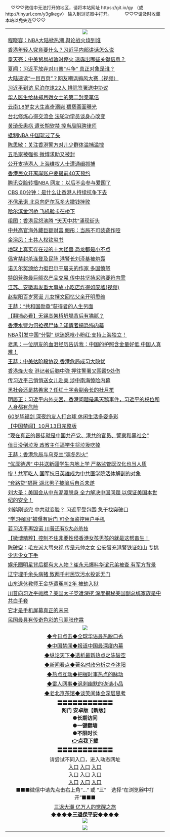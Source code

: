  <table>
　<tr>
♡♡♡微信中无法打开的地区，请将本站网址 https://git.io/gy （或 http://tinyurl.com/y3glkegv） 输入到浏览器中打开。 
　</tr>
　<tr>
♡♡♡请及时收藏本站以免失连♡♡♡
   </tr>
   <tr>
    <td align=center><img src="https://github.com/gyhhx/image-upload/blob/master/title1.jpg" /></td>
  </tr>
<tr><td align="left"><a href="https://xwood.fun/oo.aspx?name=c1084403&key=nqynnipsxfbxcbni&from=gy">程晓容：NBA大陆掀热潮 舆论战火烧到谁</a></td></tr>
<tr><td align="left"><a href="https://xwood.fun/oo.aspx?name=c1084153&key=nqynnipsxfbxcbni&from=gy">香港年轻人究竟要什么？习近平内部讲话怎么说</a></td></tr>
<tr><td align="left"><a href="https://xwood.fun/oo.aspx?name=c1084099&key=nqynnipsxfbxcbni&from=gy">章天亮：中美贸易战暂时停火 透露出哪些关键信息？</a></td></tr>
<tr><td align="left"><a href="https://xwood.fun/oo.aspx?name=c1083990&key=nqynnipsxfbxcbni&from=gy">夏闻：习近平放弃对川普“斗争” 真正对象是谁？</a></td></tr>
<tr><td align="left"><a href="https://xwood.fun/oo.aspx?name=c1084365&key=nqynnipsxfbxcbni&from=gy">大陆速读“一目百页”？网友嘲讽搧风大赛（视频）</a></td></tr>
<tr><td align="left"><a href="https://xwood.fun/oo.aspx?name=c1084295&key=nqynnipsxfbxcbni&from=gy">习近平到访 尼泊尔逮22人 排除签署送中协议</a></td></tr>
<tr><td align="left"><a href="https://xwood.fun/oo.aspx?name=c1084411&key=nqynnipsxfbxcbni&from=gy">华人医生给林郑月娥女士的第二封亲笔信</a></td></tr>
<tr><td align="left"><a href="https://xwood.fun/oo.aspx?name=c1084315&key=nqynnipsxfbxcbni&from=gy">云南18岁女大生离奇溺毙 猥亵画面曝光</a></td></tr>
<tr><td align="left"><a href="https://xwood.fun/oo.aspx?name=c1084417&key=nqynnipsxfbxcbni&from=gy">台北修炼心得交流会 法轮功学员谈身心改变</a></td></tr>
<tr><td align="left"><a href="https://xwood.fun/oo.aspx?name=c1084373&key=nqynnipsxfbxcbni&from=gy">黄琦母患病 遭长期软禁 控当局阻聘律师</a></td></tr>
<tr><td align="left"><a href="https://xwood.fun/oo.aspx?name=c1084328&key=nqynnipsxfbxcbni&from=gy">抵制NBA 中国玩过了头</a></td></tr>
<tr><td align="left"><a href="https://xwood.fun/oo.aspx?name=c1084355&key=nqynnipsxfbxcbni&from=gy">陈思敏：关注香港警方对儿少群体滥捕滥控</a></td></tr>
<tr><td align="left"><a href="https://xwood.fun/oo.aspx?name=c1084388&key=nqynnipsxfbxcbni&from=gy">五毛家被强拆 微博求助又被封</a></td></tr>
<tr><td align="left"><a href="https://xwood.fun/oo.aspx?name=c1084023&key=nqynnipsxfbxcbni&from=gy">公开支持港人 上海维权人士遭通缉抓捕</a></td></tr>
<tr><td align="left"><a href="https://xwood.fun/oo.aspx?name=c1084343&key=nqynnipsxfbxcbni&from=gy">香港民众开离岸账户要提前40天预约</a></td></tr>
<tr><td align="left"><a href="https://xwood.fun/oo.aspx?name=c1084366&key=nqynnipsxfbxcbni&from=gy">腾讯变脸转播NBA 网友：以后不会参与爱国了</a></td></tr>
<tr><td align="left"><a href="https://xwood.fun/oo.aspx?name=c1084338&key=nqynnipsxfbxcbni&from=gy">CBS 60分钟：是什么让香港人持续抗争下去</a></td></tr>
<tr><td align="left"><a href="https://xwood.fun/oo.aspx?name=c1084278&key=nqynnipsxfbxcbni&from=gy">不信承诺 北京向萨尔瓦多大撒钱挫败</a></td></tr>
<tr><td align="left"><a href="https://xwood.fun/oo.aspx?name=c1084074&key=nqynnipsxfbxcbni&from=gy">哈尔滨金河桥 飞机舱卡在桥下</a></td></tr>
<tr><td align="left"><a href="https://xwood.fun/oo.aspx?name=c1084311&key=nqynnipsxfbxcbni&from=gy">组图：香港民怨沸腾 “天灭中共”涌现街头</a></td></tr>
<tr><td align="left"><a href="https://xwood.fun/oo.aspx?name=c968347&key=nqynnipsxfbxcbni&from=gy">中共高官海外藏巨额财富 鲍彤：当局不可装聋作哑</a></td></tr>
<tr><td align="left"><a href="https://xwood.fun/oo.aspx?name=c1084354&key=nqynnipsxfbxcbni&from=gy">金浴凤：土共人权钦玺书</a></td></tr>
<tr><td align="left"><a href="https://xwood.fun/oo.aspx?name=c1084089&key=nqynnipsxfbxcbni&from=gy">地球上真实存在过的十大怪兽 恐龙都是小不点</a></td></tr>
<tr><td align="left"><a href="https://xwood.fun/oo.aspx?name=c1084335&key=nqynnipsxfbxcbni&from=gy">倡宵禁封杀连登及民阵 港警长刘泽基被炮轰</a></td></tr>
<tr><td align="left"><a href="https://xwood.fun/oo.aspx?name=c1084285&key=nqynnipsxfbxcbni&from=gy">诺贝尔奖颁给力挺巴尔干屠夫的作家 多国愤怒</a></td></tr>
<tr><td align="left"><a href="https://xwood.fun/oo.aspx?name=c1084042&key=nqynnipsxfbxcbni&from=gy">特朗普称最巨额农产品交易 传中共坚持采购要符内需</a></td></tr>
<tr><td align="left"><a href="https://xwood.fun/oo.aspx?name=c1084199&key=nqynnipsxfbxcbni&from=gy">江苏、安徽再发重大事故 小吃店炸得如废墟(视频)</a></td></tr>
<tr><td align="left"><a href="https://xwood.fun/oo.aspx?name=c1084289&key=nqynnipsxfbxcbni&from=gy">赵紫阳百岁冥诞 儿女撰文回忆父亲开明思维</a></td></tr>
<tr><td align="left"><a href="https://xwood.fun/oo.aspx?name=c1083997&key=nqynnipsxfbxcbni&from=gy">王赫：“共和国勋章”获得者的人生另面</a></td></tr>
<tr><td align="left"><a href="https://xwood.fun/oo.aspx?name=c1083814&key=nqynnipsxfbxcbni&from=gy">【翻墙必看】无锡高架桥坍塌背后有猫腻？</a></td></tr>
<tr><td align="left"><a href="https://xwood.fun/oo.aspx?name=c1084198&key=nqynnipsxfbxcbni&from=gy">香港水警为何抢捞尸体？知情者揭恐怖内幕</a></td></tr>
<tr><td align="left"><a href="https://xwood.fun/oo.aspx?name=c1084045&key=nqynnipsxfbxcbni&from=gy">NBA引发中国“分裂” 球迷怒呛小粉红:支持上海独立！</a></td></tr>
<tr><td align="left"><a href="https://xwood.fun/oo.aspx?name=c1084058&key=nqynnipsxfbxcbni&from=gy">老黑：一位朋友的血泪经历告诉我：中国的护照含金量好低 中国人真难！</a></td></tr>
<tr><td align="left"><a href="https://xwood.fun/oo.aspx?name=c1084122&key=nqynnipsxfbxcbni&from=gy">王赫：中美达阶段协议 香港危局成习大隐忧</a></td></tr>
<tr><td align="left"><a href="https://xwood.fun/oo.aspx?name=c1084312&key=nqynnipsxfbxcbni&from=gy">香港烽火夜 港记者后脑中弹 押往警署又围殴9处伤</a></td></tr>
<tr><td align="left"><a href="https://xwood.fun/oo.aspx?name=c1083599&key=nqynnipsxfbxcbni&from=gy">传习近平己悄悄送女儿赴美 涉中南海惊险内幕</a></td></tr>
<tr><td align="left"><a href="https://xwood.fun/oo.aspx?name=c1084283&key=nqynnipsxfbxcbni&from=gy">黑社会还是慈善家？任红十字会副会长的杜月笙</a></td></tr>
<tr><td align="left"><a href="https://xwood.fun/oo.aspx?name=c1083330&key=nqynnipsxfbxcbni&from=gy">明居正：习近平内外交困，香港问题是黑天鹅事件，习近平的权位和人身都有危险</a></td></tr>
<tr><td align="left"><a href="https://xwood.fun/oo.aspx?name=c1084037&key=nqynnipsxfbxcbni&from=gy">60岁毕福剑 深夜约友人打台球 休闲生活多姿多彩</a></td></tr>
<tr><td align="left"><a href="https://xwood.fun/oo.aspx?name=c1084106&key=nqynnipsxfbxcbni&from=gy">【中国禁闻】10月13日完整版</a></td></tr>
<tr><td align="left"><a href="https://xwood.fun/oo.aspx?name=c1084287&key=nqynnipsxfbxcbni&from=gy">“现在真正的暴徒就是中国共产党、港共的官员、警察和黑社会”</a></td></tr>
<tr><td align="left"><a href="https://xwood.fun/oo.aspx?name=c1084308&key=nqynnipsxfbxcbni&from=gy">值日没倒垃圾 政教主任逼学生将垃圾吃掉</a></td></tr>
<tr><td align="left"><a href="https://xwood.fun/oo.aspx?name=c1084310&key=nqynnipsxfbxcbni&from=gy">王赫：香港危局与乌克兰“凛冬烈火”</a></td></tr>
<tr><td align="left"><a href="https://xwood.fun/oo.aspx?name=c1084294&key=nqynnipsxfbxcbni&from=gy">“优厚待遇” 中共送新疆学生内地上学 严格监管既汉化也当人质</a></td></tr>
<tr><td align="left"><a href="https://xwood.fun/oo.aspx?name=c1084264&key=nqynnipsxfbxcbni&from=gy">惨！共军吃人 国军抗日英雄成为中共医学院活体解剖的对象</a></td></tr>
<tr><td align="left"><a href="https://xwood.fun/oo.aspx?name=c1084233&key=nqynnipsxfbxcbni&from=gy">“套路贷”猖獗 湖北男子被骗后自杀未遂</a></td></tr>
<tr><td align="left"><a href="https://xwood.fun/oo.aspx?name=c1084220&key=nqynnipsxfbxcbni&from=gy">刘大圣：美国会从中东泥潭脱身 全力解决中国问题 以保证美国本世纪的安全！</a></td></tr>
<tr><td align="left"><a href="https://xwood.fun/oo.aspx?name=c1083662&key=nqynnipsxfbxcbni&from=gy">刘鹤刚谈完 中共就变脸？ 习近平受包围 急于找突破口</a></td></tr>
<tr><td align="left"><a href="https://xwood.fun/oo.aspx?name=c1084197&key=nqynnipsxfbxcbni&from=gy">“学习强国”被曝有后门 可全面监控用户手机</a></td></tr>
<tr><td align="left"><a href="https://xwood.fun/oo.aspx?name=c1084251&key=nqynnipsxfbxcbni&from=gy">若习近平再毁诺 川普还有5大必杀技</a></td></tr>
<tr><td align="left"><a href="https://xwood.fun/oo.aspx?name=c1084305&key=nqynnipsxfbxcbni&from=gy">【微博精粹】控制不住非要性侵香港女孩男孩的就是这帮畜生！</a></td></tr>
<tr><td align="left"><a href="https://xwood.fun/oo.aspx?name=c1083687&key=nqynnipsxfbxcbni&from=gy">陈破空：毛左派大骂央视 传是元帅之女 公安冒充港警铁证如山 专挑少男少女下手</a></td></tr>
<tr><td align="left"><a href="https://xwood.fun/oo.aspx?name=c926551&key=nqynnipsxfbxcbni&from=gy">娱乐圈明星背后都有大人物？崔永元爆料华谊兄弟被查 有军方背景 </a></td></tr>
<tr><td align="left"><a href="https://xwood.fun/oo.aspx?name=c1084345&key=nqynnipsxfbxcbni&from=gy">辽宁埋千余头病猪 致两千村民饮污水投诉无门</a></td></tr>
<tr><td align="left"><a href="https://xwood.fun/oo.aspx?name=c1084390&key=nqynnipsxfbxcbni&from=gy">山东退休教师王金华遭冤判2年 被劫入狱</a></td></tr>
<tr><td align="left"><a href="https://xwood.fun/oo.aspx?name=c1084248&key=nqynnipsxfbxcbni&from=gy">川普向习近平摊牌？美国太子党遭深挖 深度揭秘美国副总统家族是中共白手套</a></td></tr>
<tr><td align="left"><a href="https://xwood.fun/oo.aspx?name=c1084241&key=nqynnipsxfbxcbni&from=gy">它才是手机屏幕真正的未来</a></td></tr>
<tr><td align="left"><a href="https://xwood.fun/oo.aspx?name=c1084277&key=nqynnipsxfbxcbni&from=gy">民国最具有传奇色彩的马匪张作霖</a></td></tr>


 <tr>
    <td align=center><img src="https://github.com/gyhhx/image-upload/blob/master/shipin.jpg" /></td>
  </tr>
 <tr>
   <td align=center> 
<a href="https://tru28th.xwood.fun/oo.aspx?name=c816850&key=nqynnipsxfbxcbni&from=gy&tag=9877">◆今日点击◆全球华语最热脱口秀</a><br/>
    </td>
  </tr>
  <tr>
  <td align=center>
<a href="https://tru28th.xwood.fun/oo.aspx?name=c816860&key=nqynnipsxfbxcbni&from=gy&tag=99733110">◆中国禁闻◆报道中国最深度内幕</a><br/>
   </tr>
  <tr>
     <td align=center>
<a href="https://tru28th.xwood.fun/oo.aspx?name=c816855&key=nqynnipsxfbxcbni&from=gy&tag=997110">◆纵论天下◆透析最新热点之陈破空</a><br/>
   </tr>
   <tr>
      <td align=center>
<a href="https://tru28th.xwood.fun/oo.aspx?name=c838308&key=nqynnipsxfbxcbni&from=gy&tag=9973110">◆新闻看点◆著名时政分析之李沐阳</a><br/>
   </tr>
   <tr>
     <td align=center>
<a href="https://tru28th.xwood.fun/oo.aspx?name=c816852&key=nqynnipsxfbxcbni&from=gy&tag=9733110">◆热点互动◆把握时事热点的脉动</a><br/>
   </tr>
   <tr>
      <td align=center>
<a href="https://tru28th.xwood.fun/oo.aspx?name=c816694&key=nqynnipsxfbxcbni&from=gy&tag=93310">◆雷人网事◆讽刺幽默的诙谐小品</a><br/>
   </tr>
   <tr>
    <td align=center>
<a href="https://tru28th.xwood.fun/oo.aspx?name=c816650&key=nqynnipsxfbxcbni&from=gy&tag=9973110">◆老北京茶馆◆谈笑间体会深层思考</a><br/>
   </tr>
  <tr>
    <td align=center>
 <b>〓〓〓〓〓〓〓〓〓〓〓<br/>网门 安卓版【新版】<br/> ●长期访问<br/> ●一键翻墙<br/>  ●不限时长<br/> 
 <a href="https://share.weiyun.com/5tym2kI">👉<b>点我下载</a><br/>〓〓〓〓〓〓〓〓〓〓〓<br/>
    </td>
    </tr>
   <tr>
    <td align=center>请尝试不同入口，进入动态网址<br/>
      <a href="https://s3.us-east-2.amazonaws.com/ogateo/show.htm">入口</a>
      <a href="https://s3.ca-central-1.amazonaws.com/ogatec/show.htm">入口</a>
      <a href="https://s3.ap-southeast-2.amazonaws.com/ogatey/show.htm">入口</a><br/>
      <a href="https://s3.ap-northeast-2.amazonaws.com/ogates/show.htm">入口</a>
      <a href="https://s3.eu-central-1.amazonaws.com/ogatef/show.htm">入口</a>
      <a href="https://s3.ap-south-1.amazonaws.com/ogatem/show.htm">入口</a><br/>
      <a href="https://s3-us-west-1.amazonaws.com/ogaten/show.htm">入口</a>
      <a href="https://s3.eu-west-2.amazonaws.com/ogatel/show.htm">入口</a>
      <a href="https://s3.ap-northeast-1.amazonaws.com/ogatet/show.htm">入口</a><br/>
      ■■■微信中请先点击右上角“...” 或 “三”　选择“在浏览器中打开”■■■<b><br/>
    </td>
  </tr>
  <tr>  
  <td align=center>
  <a href="https://tru28th.xwood.fun/oo.aspx?name=c894205&key=nqynnipsxfbxcbni&from=gy&tag=9973110">三退大潮 亿万人的觉醒之旅</a><br/>
      <a href="https://tru28th.xwood.fun/oo.aspx?name=ogQuit.aspx&key=nqynnipsxfbxcbni&from=gy"><b>◆◆◆◆三退保平安◆◆◆◆<br/></a>
      <img src="https://github.com/gyhhx/image-upload/blob/master/3t.jpg" /><br/>
      </td>
  </tr>
   <tr>
    <td align=center><img src="https://raw.githubusercontent.com/oGate2/Up/master/oGate_640.jpg"/></td>
  </tr>
</table>

